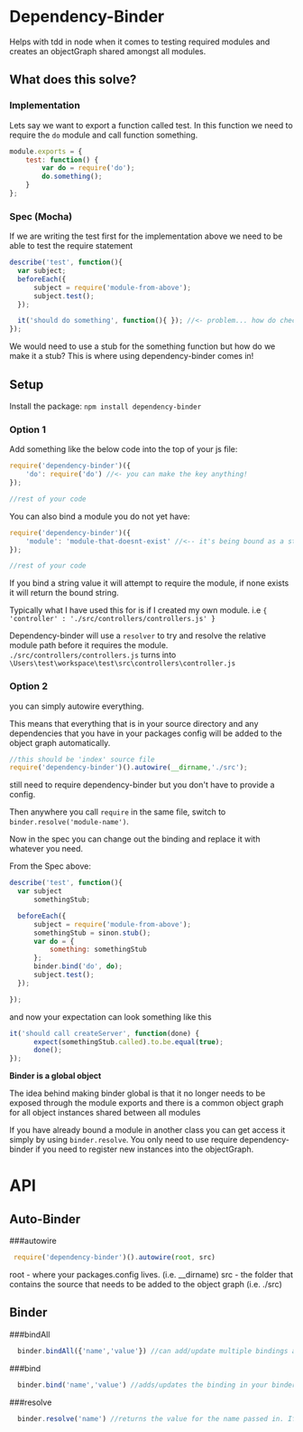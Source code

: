 # Dependency-Binder
Helps with tdd in node when it comes to testing required modules and creates
an objectGraph shared amongst all modules.

## What does this solve?
### Implementation

Lets say we want to export a function called test.
In this function we need to require the `do` module and call function something.

```javascript
module.exports = {
    test: function() {
        var do = require('do');
        do.something();
    }
};
```

### Spec (Mocha)
If we are writing the test first for the implementation above we need to be
able to test the require statement

```javascript
describe('test', function(){
  var subject;
  beforeEach({
      subject = require('module-from-above');
      subject.test();
  });

  it('should do something', function(){ }); //<- problem... how do check that something was called on do?
});
```

We would need to use a stub for the something function but how do we make it a stub?
This is where using dependency-binder comes in!


## Setup
Install the package:
`npm install dependency-binder`


### Option 1
Add something like the below code into the top of your js file:

```javascript
require('dependency-binder')({
    'do': require('do') //<- you can make the key anything!
});

//rest of your code
```

You can also bind a module you do not yet have:

```javascript
require('dependency-binder')({
    'module': 'module-that-doesnt-exist' //<-- it's being bound as a string
});

//rest of your code
```
If you bind a string value it will attempt to require the module, if none exists
it will return the bound string.

Typically what I have used this for is if I created my own module.
i.e `{ 'controller' : './src/controllers/controllers.js' }`

Dependency-binder will use a `resolver` to try and resolve the relative module path before it requires the module.
`./src/controllers/controllers.js` turns into `\Users\test\workspace\test\src\controllers\controller.js`

### Option 2

you can simply autowire everything. 

This means that everything that is in your source directory and any dependencies that you have in your packages config
will be added to the object graph automatically.

```javascript
//this should be 'index' source file
require('dependency-binder')().autowire(__dirname,'./src');
``` 

still need to require dependency-binder but you don't have to provide a config.

Then anywhere you call `require` in the same file, switch to `binder.resolve('module-name')`.

Now in the spec you can change out the binding and replace it with whatever you need.

From the Spec above:

```javascript
describe('test', function(){
  var subject
      somethingStub;

  beforeEach({
      subject = require('module-from-above');
      somethingStub = sinon.stub();
      var do = {
          something: somethingStub
      };
      binder.bind('do', do);
      subject.test();
  });

});
```

and now your expectation can look something like this

```javascript
it('should call createServer', function(done) {
      expect(somethingStub.called).to.be.equal(true);
      done();
});
```

**Binder is a global object**

The idea behind making binder global is that it no longer needs to be exposed
through the module exports and there is a common object graph for all object instances shared
between all modules

If you have already bound a module in another class you can get access  it simply
by using `binder.resolve`. You only need to use require dependency-binder if you need to
register new instances into the objectGraph.


# API

## Auto-Binder

###autowire
```javascript
 require('dependency-binder')().autowire(root, src) 
```

root - where your packages.config lives. (i.e. __dirname)
src - the folder that contains the source that needs to be added to the object graph (i.e. ./src)

## Binder

###bindAll
```javascript
  binder.bindAll({'name','value'}) //can add/update multiple bindings at once in the binder
```

###bind
```javascript
  binder.bind('name','value') //adds/updates the binding in your binder
```

###resolve
```javascript
  binder.resolve('name') //returns the value for the name passed in. If none exists, returns null
```
